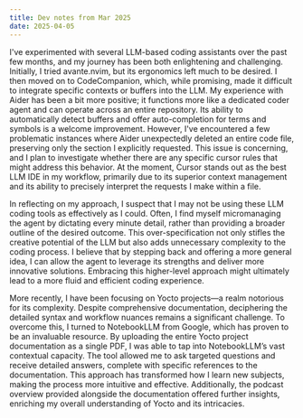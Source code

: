 ```yaml
---
title: Dev notes from Mar 2025
date: 2025-04-05
---
```

I've experimented with several LLM-based coding assistants over the past few months, and my journey has been both enlightening and challenging. Initially, I tried avante.nvim, but its ergonomics left much to be desired. I then moved on to CodeCompanion, which, while promising, made it difficult to integrate specific contexts or buffers into the LLM. My experience with Aider has been a bit more positive; it functions more like a dedicated coder agent and can operate across an entire repository. Its ability to automatically detect buffers and offer auto-completion for terms and symbols is a welcome improvement. However, I've encountered a few problematic instances where Aider unexpectedly deleted an entire code file, preserving only the section I explicitly requested. This issue is concerning, and I plan to investigate whether there are any specific cursor rules that might address this behavior. At the moment, Cursor stands out as the best LLM IDE in my workflow, primarily due to its superior context management and its ability to precisely interpret the requests I make within a file.

In reflecting on my approach, I suspect that I may not be using these LLM coding tools as effectively as I could. Often, I find myself micromanaging the agent by dictating every minute detail, rather than providing a broader outline of the desired outcome. This over-specification not only stifles the creative potential of the LLM but also adds unnecessary complexity to the coding process. I believe that by stepping back and offering a more general idea, I can allow the agent to leverage its strengths and deliver more innovative solutions. Embracing this higher-level approach might ultimately lead to a more fluid and efficient coding experience.

More recently, I have been focusing on Yocto projects—a realm notorious for its complexity. Despite comprehensive documentation, deciphering the detailed syntax and workflow nuances remains a significant challenge. To overcome this, I turned to NotebookLLM from Google, which has proven to be an invaluable resource. By uploading the entire Yocto project documentation as a single PDF, I was able to tap into NotebookLLM’s vast contextual capacity. The tool allowed me to ask targeted questions and receive detailed answers, complete with specific references to the documentation. This approach has transformed how I learn new subjects, making the process more intuitive and effective. Additionally, the podcast overview provided alongside the documentation offered further insights, enriching my overall understanding of Yocto and its intricacies.
